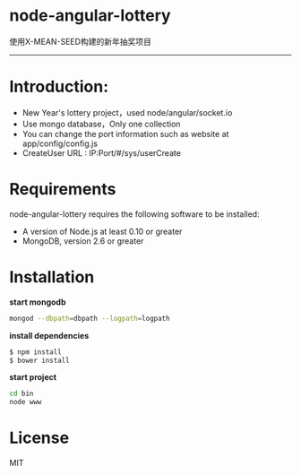 # node-angular-lottery

使用X-MEAN-SEED构建的新年抽奖项目

----------

# Introduction:

- New Year's lottery project，used node/angular/socket.io
- Use mongo database，Only one collection
- You can change the port information such as website at app/config/config.js
- CreateUser URL : IP:Port/#/sys/userCreate
	
# Requirements

node-angular-lottery requires the following software to be installed:

- A version of Node.js at least 0.10 or greater
- MongoDB, version 2.6 or greater

# Installation

**start mongodb**

```bash
mongod --dbpath=dbpath --logpath=logpath
```

**install dependencies**

```bash
$ npm install
$ bower install
```

**start project**

```bash
cd bin
node www
```

# License
MIT